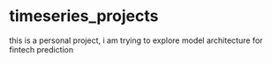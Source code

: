 # timeseries_projects
this is a personal project, i am trying to explore model architecture for fintech prediction
